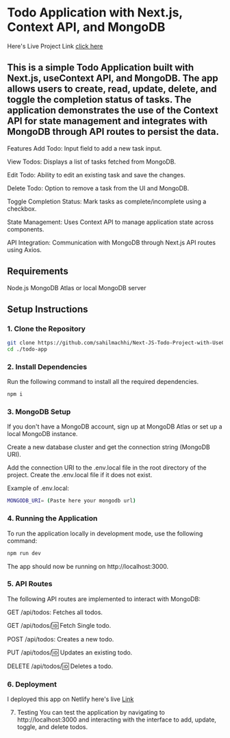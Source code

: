 # Todo Application with Next.js, Context API, and MongoDB
Here's Live Project Link [click here](https://todo-app-using-usecontext-api.netlify.app/)
## This is a simple Todo Application built with Next.js, useContext API, and MongoDB. The app allows users to create, read, update, delete, and toggle the completion status of tasks. The application demonstrates the use of the Context API for state management and integrates with MongoDB through API routes to persist the data.

Features
Add Todo: Input field to add a new task input.

View Todos: Displays a list of tasks fetched from MongoDB.

Edit Todo: Ability to edit an existing task and save the changes.

Delete Todo: Option to remove a task from the UI and MongoDB.

Toggle Completion Status: Mark tasks as complete/incomplete using a checkbox.

State Management: Uses Context API to manage application state across components.

API Integration: Communication with MongoDB through Next.js API routes using Axios.

## Requirements
Node.js
MongoDB Atlas or local MongoDB server

## Setup Instructions
### 1. Clone the Repository
```bash
git clone https://github.com/sahilmachhi/Next-JS-Todo-Project-with-UseContext-API-and-API-Routes.git
cd ./todo-app
```
### 2. Install Dependencies
Run the following command to install all the required dependencies.

```bash
npm i
```
### 3. MongoDB Setup
If you don't have a MongoDB account, sign up at MongoDB Atlas or set up a local MongoDB instance.

Create a new database cluster and get the connection string (MongoDB URI).

Add the connection URI to the .env.local file in the root directory of the project. Create the .env.local file if it does not exist.

Example of .env.local:

```bash
MONGODB_URI= (Paste here your mongodb url)
```

### 4. Running the Application
To run the application locally in development mode, use the following command:

```bash
npm run dev
```
The app should now be running on http://localhost:3000.

### 5. API Routes
The following API routes are implemented to interact with MongoDB:

GET /api/todos: Fetches all todos.

GET /api/todos/:id: Fetch Single todo.

POST /api/todos: Creates a new todo.

PUT /api/todos/:id: Updates an existing todo.

DELETE /api/todos/:id: Deletes a todo.



### 6. Deployment
I deployed this app on Netlify here's live [Link](https://todo-app-using-usecontext-api.netlify.app/)

7. Testing
You can test the application by navigating to http://localhost:3000 and interacting with the interface to add, update, toggle, and delete todos.

